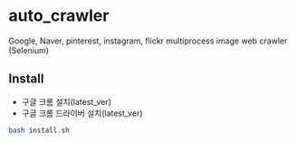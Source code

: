 # auto_crawler
Google, Naver, pinterest, instagram, flickr multiprocess image web crawler (Selenium)

## Install
- 구글 크롬 설치(latest_ver)
- 구글 크롬 드라이버 설치(latest_ver)
```bash
bash install.sh
```
